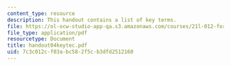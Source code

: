 ```yaml
---
content_type: resource
description: This handout contains a list of key terms.
file: https://ol-ocw-studio-app-qa.s3.amazonaws.com/courses/21l-012-forms-of-western-narrative-spring-2004/7c3c012cf03abc582f5cb3dfd2512160_handout04keytec.pdf
file_type: application/pdf
resourcetype: Document
title: handout04keytec.pdf
uid: 7c3c012c-f03a-bc58-2f5c-b3dfd2512160
---
```

